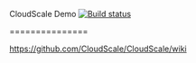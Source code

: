 CloudScale Demo [![Build status](https://ci.appveyor.com/api/projects/status/9ri6eaqiai8q6i53)](https://ci.appveyor.com/project/ShawInnes/airline)

===============

https://github.com/CloudScale/CloudScale/wiki
